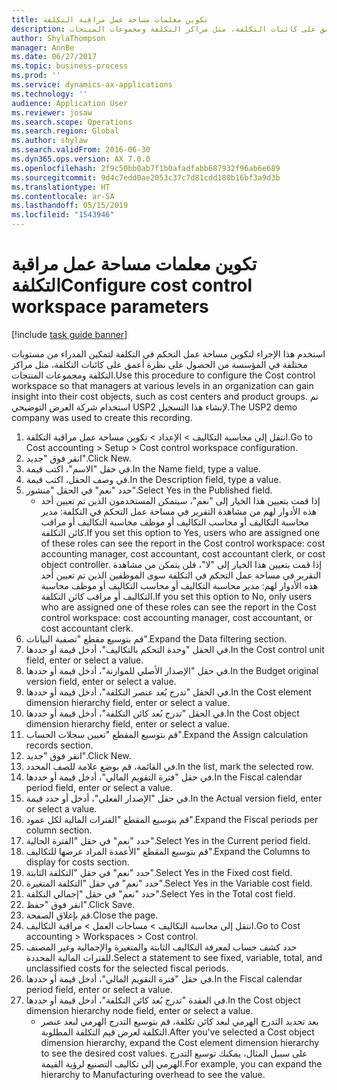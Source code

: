 ```yaml
---
title: تكوين معلمات مساحة عمل مراقبة التكلفة
description: استخدم هذا الإجراء لتكوين مساحة عمل التحكم في التكلفة لتمكين المدراء من مستويات مختلفة في المؤسسة من الحصول على نظرة أعمق على كائنات التكلفة، مثل مراكز التكلفة ومجموعات المنتجات.
author: ShylaThompson
manager: AnnBe
ms.date: 06/27/2017
ms.topic: business-process
ms.prod: ''
ms.service: dynamics-ax-applications
ms.technology: ''
audience: Application User
ms.reviewer: josaw
ms.search.scope: Operations
ms.search.region: Global
ms.author: shylaw
ms.search.validFrom: 2016-06-30
ms.dyn365.ops.version: AX 7.0.0
ms.openlocfilehash: 2f9c50bb0ab7f1b0afadfabb687932f96ab6e689
ms.sourcegitcommit: 9d4c7edd0ae2053c37c7d81cdd180b16bf3a9d3b
ms.translationtype: HT
ms.contentlocale: ar-SA
ms.lasthandoff: 05/15/2019
ms.locfileid: "1543946"
---
```

# <a name="configure-cost-control-workspace-parameters"></a><span data-ttu-id="7ede1-103">تكوين معلمات مساحة عمل مراقبة التكلفة</span><span class="sxs-lookup"><span data-stu-id="7ede1-103">Configure cost control workspace parameters</span></span>

[!include [task guide banner](../../includes/task-guide-banner.md)]

<span data-ttu-id="7ede1-104">استخدم هذا الإجراء لتكوين مساحة عمل التحكم في التكلفة لتمكين المدراء من مستويات مختلفة في المؤسسة من الحصول على نظرة أعمق على كائنات التكلفة، مثل مراكز التكلفة ومجموعات المنتجات.</span><span class="sxs-lookup"><span data-stu-id="7ede1-104">Use this procedure to configure the Cost control workspace so that managers at various levels in an organization can gain insight into their cost objects, such as cost centers and product groups.</span></span> <span data-ttu-id="7ede1-105">تم استخدام شركة العرض التوضيحي USP2 لإنشاء هذا التسجيل.</span><span class="sxs-lookup"><span data-stu-id="7ede1-105">The USP2 demo company was used to create this recording.</span></span>

1. <span data-ttu-id="7ede1-106">انتقل إلى محاسبة التكاليف > الإعداد > تكوين مساحة عمل مراقبة التكلفة.</span><span class="sxs-lookup"><span data-stu-id="7ede1-106">Go to Cost accounting > Setup > Cost control workspace configuration.</span></span>
2. <span data-ttu-id="7ede1-107">انقر فوق "جديد".</span><span class="sxs-lookup"><span data-stu-id="7ede1-107">Click New.</span></span>
3. <span data-ttu-id="7ede1-108">في حقل "الاسم"، اكتب قيمة.</span><span class="sxs-lookup"><span data-stu-id="7ede1-108">In the Name field, type a value.</span></span>
4. <span data-ttu-id="7ede1-109">في وصف الحقل، اكتب قيمة.</span><span class="sxs-lookup"><span data-stu-id="7ede1-109">In the Description field, type a value.</span></span>
5. <span data-ttu-id="7ede1-110">حدد "نعم" في الحقل "منشور".</span><span class="sxs-lookup"><span data-stu-id="7ede1-110">Select Yes in the Published field.</span></span>
    * <span data-ttu-id="7ede1-111">إذا قمت بتعيين هذا الخيار إلى "نعم"، سيتمكن المستخدمون الذين تم تعيين أحد هذه الأدوار لهم من مشاهدة التقرير في مساحة عمل التحكم في التكلفة: مدير محاسبة التكاليف أو محاسب التكاليف أو موظف محاسبة التكاليف أو مراقب كائن التكلفة‬.</span><span class="sxs-lookup"><span data-stu-id="7ede1-111">If you set this option to Yes, users who are assigned one of these roles can see the report in the Cost control workspace: cost accounting manager, cost accountant, cost accountant clerk, or cost object controller.</span></span> <span data-ttu-id="7ede1-112">إذا قمت بتعيين هذا الخيار إلى "لا"، فلن يتمكن من مشاهدة التقرير في مساحة عمل التحكم في التكلفة‬ سوى الموظفين الذين تم تعيين أحد هذه الأدوار لهم‬: مدير محاسبة التكاليف أو محاسب التكاليف أو موظف محاسبة التكاليف أو مراقب كائن التكلفة‬.</span><span class="sxs-lookup"><span data-stu-id="7ede1-112">If you set this option to No, only users who are assigned one of these roles can see the report in the Cost control workspace: cost accounting manager, cost accountant, or cost accountant clerk.</span></span>  
6. <span data-ttu-id="7ede1-113">قم بتوسيع مقطع "تصفية البيانات‬".</span><span class="sxs-lookup"><span data-stu-id="7ede1-113">Expand the Data filtering section.</span></span>
7. <span data-ttu-id="7ede1-114">في الحقل "وحدة التحكم بالتكاليف‬"، أدخل قيمة أو حددها.</span><span class="sxs-lookup"><span data-stu-id="7ede1-114">In the Cost control unit field, enter or select a value.</span></span>
8. <span data-ttu-id="7ede1-115">في حقل "الإصدار الأصلي للموازنة‬"، أدخل قيمة أو حددها.</span><span class="sxs-lookup"><span data-stu-id="7ede1-115">In the Budget original version field, enter or select a value.</span></span>
9. <span data-ttu-id="7ede1-116">في الحقل "تدرج بُعد عنصر التكلفة‬‬"، أدخل قيمة أو حددها.</span><span class="sxs-lookup"><span data-stu-id="7ede1-116">In the Cost element dimension hierarchy field, enter or select a value.</span></span>
10. <span data-ttu-id="7ede1-117">في الحقل "تدرج بُعد كائن التكلفة‬‬"، أدخل قيمة أو حددها.</span><span class="sxs-lookup"><span data-stu-id="7ede1-117">In the Cost object dimension hierarchy field, enter or select a value.</span></span>
11. <span data-ttu-id="7ede1-118">قم بتوسيع المقطع "تعيين سجلات الحساب".</span><span class="sxs-lookup"><span data-stu-id="7ede1-118">Expand the Assign calculation records section.</span></span>
12. <span data-ttu-id="7ede1-119">انقر فوق "جديد".</span><span class="sxs-lookup"><span data-stu-id="7ede1-119">Click New.</span></span>
13. <span data-ttu-id="7ede1-120">في القائمة، قم بوضع علامة للصف المحدد.</span><span class="sxs-lookup"><span data-stu-id="7ede1-120">In the list, mark the selected row.</span></span>
14. <span data-ttu-id="7ede1-121">في حقل "فترة التقويم المالي"، أدخل قيمة أو حددها.</span><span class="sxs-lookup"><span data-stu-id="7ede1-121">In the Fiscal calendar period field, enter or select a value.</span></span>
15. <span data-ttu-id="7ede1-122">في حقل "الإصدار الفعلي‬"، أدخل أو حدد قيمة.</span><span class="sxs-lookup"><span data-stu-id="7ede1-122">In the Actual version field, enter or select a value.</span></span>
16. <span data-ttu-id="7ede1-123">قم بتوسيع المقطع "الفترات المالية لكل عمود‬".</span><span class="sxs-lookup"><span data-stu-id="7ede1-123">Expand the Fiscal periods per column section.</span></span>
17. <span data-ttu-id="7ede1-124">حدد "نعم" في حقل "الفترة الحالية‬‬".</span><span class="sxs-lookup"><span data-stu-id="7ede1-124">Select Yes in the Current period field.</span></span>
18. <span data-ttu-id="7ede1-125">قم بتوسيع المقطع "الأعمدة المراد عرضها للتكاليف".</span><span class="sxs-lookup"><span data-stu-id="7ede1-125">Expand the Columns to display for costs section.</span></span>
19. <span data-ttu-id="7ede1-126">حدد "نعم" في حقل "التكلفة الثابتة".</span><span class="sxs-lookup"><span data-stu-id="7ede1-126">Select Yes in the Fixed cost field.</span></span>
20. <span data-ttu-id="7ede1-127">حدد "نعم" في حقل "التكلفة المتغيرة".</span><span class="sxs-lookup"><span data-stu-id="7ede1-127">Select Yes in the Variable cost field.</span></span>
21. <span data-ttu-id="7ede1-128">حدد "نعم" في حقل "إجمالي التكلفة".</span><span class="sxs-lookup"><span data-stu-id="7ede1-128">Select Yes in the Total cost field.</span></span>
22. <span data-ttu-id="7ede1-129">انقر فوق "حفظ".</span><span class="sxs-lookup"><span data-stu-id="7ede1-129">Click Save.</span></span>
23. <span data-ttu-id="7ede1-130">قم بإغلاق الصفحة.</span><span class="sxs-lookup"><span data-stu-id="7ede1-130">Close the page.</span></span>
24. <span data-ttu-id="7ede1-131">انتقل إلى محاسبة التكاليف > مساحات العمل > مراقبة التكاليف‬.</span><span class="sxs-lookup"><span data-stu-id="7ede1-131">Go to Cost accounting > Workspaces > Cost control.</span></span>
25. <span data-ttu-id="7ede1-132">حدد كشف حساب لمعرفة التكاليف الثابتة والمتغيرة والإجمالية وغير المصنف للفترات المالية المحددة.</span><span class="sxs-lookup"><span data-stu-id="7ede1-132">Select a statement to see fixed, variable, total, and unclassified costs for the selected fiscal periods.</span></span>
26. <span data-ttu-id="7ede1-133">في حقل "فترة التقويم المالي"، أدخل قيمة أو حددها.</span><span class="sxs-lookup"><span data-stu-id="7ede1-133">In the Fiscal calendar period field, enter or select a value.</span></span>
27. <span data-ttu-id="7ede1-134">في العقدة "تدرج بُعد كائن التكلفة‬‬"، أدخل قيمة أو حددها.</span><span class="sxs-lookup"><span data-stu-id="7ede1-134">In the Cost object dimension hierarchy node field, enter or select a value.</span></span>
    * <span data-ttu-id="7ede1-135">بعد تحديد التدرج الهرمي لبعد كائن تكلفة، قم بتوسيع التدرج الهرمي لبعد عنصر التكلفة لعرض قيم التكلفة المطلوبة.</span><span class="sxs-lookup"><span data-stu-id="7ede1-135">After you've selected a Cost object dimension hierarchy, expand the Cost element dimension hierarchy to see the desired cost values.</span></span> <span data-ttu-id="7ede1-136">على سبيل المثال، يمكنك توسيع التدرج الهرمي إلى تكاليف التصنيع لرؤية القيمة.</span><span class="sxs-lookup"><span data-stu-id="7ede1-136">For example, you can expand the hierarchy to Manufacturing overhead to see the value.</span></span>  

